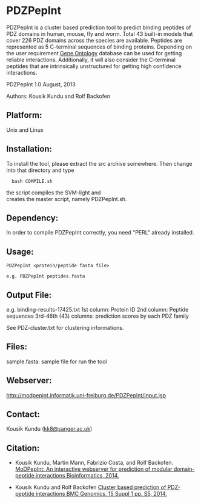 PDZPepInt
===

PDZPepInt is a cluster based prediction tool to predict binding peptides of PDZ domains in human, mouse, fly and worm. Total 43 built-in models that cover 226 PDZ domains across the species are available. Peptides are represented as 5 C-terminal sequences of binding proteins. Depending on the user requirement [Gene Ontology](http://www.ebi.ac.uk/QuickGO/) database can be used for getting reliable interactions. Additionally, it will also consider the C-terminal peptides that are intrinsically unstructured for getting high confidence interactions.

PDZPepInt 1.0
August, 2013 

Authors: Kousik Kundu and Rolf Backofen

Platform:
------------

Unix and Linux


Installation:
------------

To install the tool, please extract the src archive somewhere. Then change
into that directory and type
```
  bash COMPILE.sh
```
the script compiles the SVM-light and  
creates the master script, namely PDZPepInt.sh. 


Dependency:
-------------

In order to compile PDZPepInt correctly, you need "PERL" already installed.


Usage:
--------------
```
PDZPepInt <protein/peptide fasta file>

e.g. PDZPepInt peptides.fasta
```

Output File:
--------------
e.g. binding-results-17425.txt
1st column: Protein ID
2nd column: Peptide sequences
3rd-46th (43) columns: prediction scores by each PDZ family

See PDZ-cluster.txt for clustering informations. 


Files:
-----------------
sample.fasta: sample file for run the tool

Webserver:
-----------------
http://modpepint.informatik.uni-freiburg.de/PDZPepInt/Input.jsp

Contact:
-----------------
Kousik Kundu (kk8@sanger.ac.uk)


Citation:
-----------------
* Kousik Kundu, Martin Mann, Fabrizio Costa, and Rolf Backofen.
[MoDPepInt: An interactive webserver for prediction of modular domain-peptide interactions
Bioinformatics, 2014.](https://academic.oup.com/bioinformatics/article-lookup/doi/10.1093/bioinformatics/btu350)

* Kousik Kundu and Rolf Backofen
[Cluster based prediction of PDZ-peptide interactions BMC Genomics, 15 Suppl 1 pp. S5, 2014.](https://bmcgenomics.biomedcentral.com/articles/10.1186/1471-2164-15-S1-S5)





